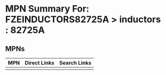 



# MPN Summary For: FZEINDUCTORS82725A > inductors : 82725A

## MPNs
  

|MPN|Direct Links|Search Links|
| :--- | :--- | :--- |
||||
